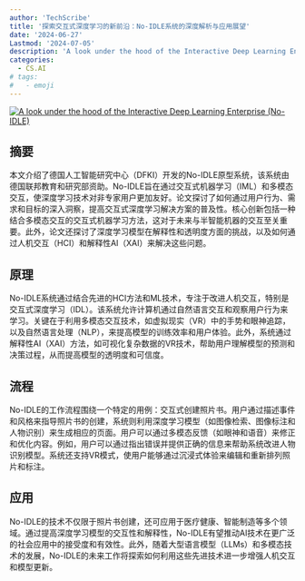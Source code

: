```yaml
---
author: 'TechScribe'
title: '探索交互式深度学习的新前沿：No-IDLE系统的深度解析与应用展望'
date: '2024-06-27'
Lastmod: '2024-07-05'
description: 'A look under the hood of the Interactive Deep Learning Enterprise (No-IDLE)'
categories:
  - CS.AI
# tags:
#   - emoji
---
```


[![A look under the hood of the Interactive Deep Learning Enterprise (No-IDLE)](https://arxiv-research-1301205113.cos.ap-guangzhou.myqcloud.com/images/2406.19054v1.pdf_0.jpg)](https://arxiv.org/abs/2406.19054v1)

## 摘要

本文介绍了德国人工智能研究中心（DFKI）开发的No-IDLE原型系统，该系统由德国联邦教育和研究部资助。No-IDLE旨在通过交互式机器学习（IML）和多模态交互，使深度学习技术对非专家用户更加友好。论文探讨了如何通过用户行为、需求和目标的深入洞察，提高交互式深度学习解决方案的普及性。核心创新包括一种结合多模态交互的交互式机器学习方法，这对于未来与半智能机器的交互至关重要。此外，论文还探讨了深度学习模型在解释性和透明度方面的挑战，以及如何通过人机交互（HCI）和解释性AI（XAI）来解决这些问题。<!--more-->

## 原理

No-IDLE系统通过结合先进的HCI方法和ML技术，专注于改进人机交互，特别是交互式深度学习（IDL）。该系统允许计算机通过自然语言交互和观察用户行为来学习。关键在于利用多模态交互技术，如虚拟现实（VR）中的手势和眼神追踪，以及自然语言处理（NLP），来提高模型的训练效率和用户体验。此外，系统通过解释性AI（XAI）方法，如可视化复杂数据的VR技术，帮助用户理解模型的预测和决策过程，从而提高模型的透明度和可信度。

## 流程

No-IDLE的工作流程围绕一个特定的用例：交互式创建照片书。用户通过描述事件和风格来指导照片书的创建，系统则利用深度学习模型（如图像检索、图像标注和人物识别）来生成相应的页面。用户可以通过多模态反馈（如眼神和语音）来修正和优化内容。例如，用户可以通过指出错误并提供正确的信息来帮助系统改进人物识别模型。系统还支持VR模式，使用户能够通过沉浸式体验来编辑和重新排列照片和标注。

## 应用

No-IDLE的技术不仅限于照片书创建，还可应用于医疗健康、智能制造等多个领域。通过提高深度学习模型的交互性和解释性，No-IDLE有望推动AI技术在更广泛的社会应用中的接受度和有效性。此外，随着大型语言模型（LLMs）和多模态技术的发展，No-IDLE的未来工作将探索如何利用这些先进技术进一步增强人机交互和模型更新。